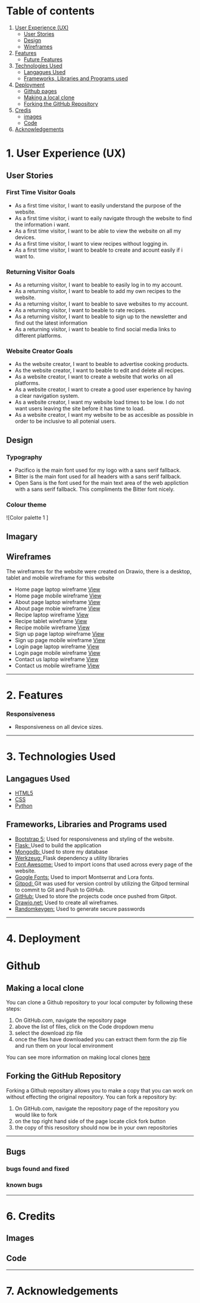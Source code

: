 # Table of contents

1. [User Experience (UX)](#user-experience)
   - [User Stories](#user-stories)
   - [Design](#design)
   - [Wireframes](#wireframes)
2. [Features](#features)
   - [Future Features](#future-features)
3. [Technologies Used](#technologies)
   - [Langagues Used](#langagues)
   - [Frameworks, Libraries and Programs used](#frameworks)
4. [Deployment](#deployment)
   - [Github pages](#pages)
   - [Making a local clone](#clone)
   - [Forking the GitHub Repository](#fork)
5. [Credis](#credits)
   - [images](#images)
   - [Code](#code)
6. [Acknowledgements](#acknowledgements)

# 1. User Experience (UX) <a id="user-experience"></a>

## User Stories <a id="user-stories"></a>

### First Time Visitor Goals
- As a first time visitor, I want to easily understand the purpose of the website.
- As a first time visitor, i want to eaily navigate through the website to find the information i want.
- As a first time visitor, I want to be able to view the website on all my devices.
-  As a first time visitor, I want to view recipes without logging in.
- As a first time visitor, I want to beable to create and acount easily if i want to. 

### Returning Visitor Goals
- As a returning visitor, I want to beable to easily log in to my account.
- As a returning visitor, I want to beable to add my own recipes to the website.
- As a returning visitor, I want to beable to save websites to my account.
- As a returning visitor, I want to beable to rate recipes.
- As a returning visitor, I want to beable to sign up to the newsletter and find out the latest information 
- As a returning visitor, i want to beable to find social media links to different platforms.


### Website Creator Goals
- As the website creator, I want to beable to advertise cooking products.
- As the website creator, I want to beable to edit and delete all recipes.
- As a website creator, I want to create a website that works on all platforms.
- As a website creator, I want to create a good user experience by having a clear navigation system.
- As a website creator, I want my website load times to be low. I do not want users leaving the site before it has time to load.
- As a website creator, I want my website to be as accesible as possible in order to be inclusive to all potenial users.


## Design <a id="design"></a>

### Typography

- Pacifico is the main font used for my logo with a sans serif fallback.
- Bitter is the main font used for all headers with a sans serif fallback.
- Open Sans is the font used for the main text area of the web appliction with a sans serif fallback. This compliments the Bitter font nicely.

### Colour theme

![Color palette 1 ]

## Imagary

## Wireframes <a id="wireframes"></a>

The wireframes for the website were created on Drawio, there is a desktop, tablet and mobile wireframe for this website

- Home page laptop wireframe [View](/assets/wireframes/wireframes-home-page-laptop-and-tablet.drawio.png)
- Home page mobile wireframe [View](/assets/wireframes/wireframes-home-page-mobile.drawio.png)
- About page laptop wireframe [View](/assets/wireframes/wireframes-aboutus-page-laptop-tablet.drawio.png)
- About page mobie wireframe [View](/assets/wireframes/wireframes-aboutus-pape-mobile.drawio.png)
- Recipe laptop wireframe [View](/assets/wireframes/wireframes-recipe-page-laptop.drawio.png)
- Recipe tablet wireframe [View](/assets/wireframes/wireframes-recipe-page-tablet.drawio.png)
- Recipe mobile wireframe [View](/assets/wireframes/wireframes-recipe-page-mobile.drawio.png)
- Sign up page laptop wireframe [View](/assets/wireframes/wireframes-register-page-laptop.drawio.png)
- Sign up page mobile wireframe [View](/assets/wireframes/wireframes-register-page-mobile.drawio.png)
- Login page laptop wireframe [View](/assets/wireframes/wireframes-login-page-laptop.drawio.png)
- Login page mobile wireframe [View](/assets/wireframes/wireframes-login-page-mobile.drawio.png)
- Contact us laptop wireframe [View](/assets/wireframes/wireframes-contactus-page-laptop.drawio.png)
- Contact us mobile wireframe [View](/assets/wireframes/wireframes-aboutus-pape-mobile.drawio.png)

---

# 2. Features <a id="features"></a>

### Responsiveness

- Responsiveness on all device sizes.

---

# 3. Technologies Used <a id="technologies"></a>

## Langagues Used <a id="langagues"></a>

- <a href="https://developer.mozilla.org/en-US/docs/Learn/Getting_started_with_the_web/HTML_basics">HTML5</a>
- <a href="https://developer.mozilla.org/en-US/docs/Web/CSS">CSS</a>
- <a href="https://www.python.org/">Python</a>

## Frameworks, Libraries and Programs used <a id="frameworks"></a>

- <a href="https://getbootstrap.com/">Bootstrap 5:</a>
  Used for responsiveness and styling of the website.
- <a href="https://flask.palletsprojects.com/en/2.0.x/">Flask: </a>
  Used to build the application
- <a href="https://www.mongodb.com/">Mongodb: </a>
Used to store my database 
- <a href="">Werkzeug: </a>
  Flask dependency a utility libraries
- <a href="https://fontawesome.com/">Font Awesome:</a>
  Used to import icons that used across every page of the website.
- <a href="https://fonts.google.com/">Google Fonts:</a>
  Used to import Montserrat and Lora fonts.
- <a href="https://gitpod.io/">Gitpod: </a>
  Git was used for version control by utilizing the Gitpod terminal to commit to Git and Push to GitHub.
- <a href="https://github.com/">GitHub:</a>
  Used to store the projects code once pushed from Gitpot.
- <a href="https://app.diagrams.net/">Drawio.net:</a>
  Used to create all wireframes.
- <a href="http://https://randomkeygen.com/">Randomkeygen:</a>
  Used to generate secure passwords

---

# 4. Deployment <a id="deployment"></a>

# Github <a id=pages></a>

## Making a local clone <A id="clone"></a>

You can clone a Github repository to your local computer by following these steps:

1. On GitHub.com, navigate the repository page
2. above the list of files, click on the Code dropdown menu
3. select the download zip file 
4. once the files have downloaded you can extract them form the zip file and run them on your local environment 

You can see more information on making local clones [here](https://docs.github.com/en/repositories/creating-and-managing-repositories/cloning-a-repository#cloning-a-repository-to-github-desktop)

## Forking the GitHub Repository <a id="fork"></a>

Forking a Github repositary allows you to make a copy that you can work on without effecting the original repository. You can fork a repository by:

1. On GitHub.com, navigate the repository page of the repository you would like to fork
2. on the top right hand side of the page locate click fork button 
3. the copy of this resository should now be in your own repositories

------

## Bugs<id href="bugs">

### bugs found and fixed

### known bugs

---

# 6. Credits <a id="credits"></a>

## Images <a id="images"></a>

## Code <a id="code"></a>

---

# 7. Acknowledgements <a id="acknowledgements"></a>

